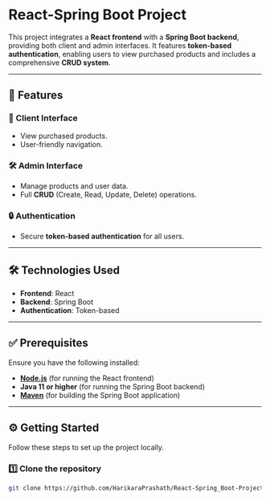 # React-Spring Boot Project

This project integrates a **React frontend** with a **Spring Boot backend**, providing both client and admin interfaces. It features **token-based authentication**, enabling users to view purchased products and includes a comprehensive **CRUD system**.

---

## 🚀 Features

### 🎨 Client Interface
- View purchased products.
- User-friendly navigation.

### 🛠️ Admin Interface
- Manage products and user data.
- Full **CRUD** (Create, Read, Update, Delete) operations.

### 🔒 Authentication
- Secure **token-based authentication** for all users.

---

## 🛠️ Technologies Used

- **Frontend**: React
- **Backend**: Spring Boot
- **Authentication**: Token-based

---

## ✅ Prerequisites

Ensure you have the following installed:

- **[Node.js](https://nodejs.org/)** (for running the React frontend)
- **Java 11 or higher** (for running the Spring Boot backend)
- **[Maven](https://maven.apache.org/)** (for building the Spring Boot application)

---

## ⚙️ Getting Started

Follow these steps to set up the project locally.

### 1️⃣ Clone the repository
```bash
git clone https://github.com/HarikaraPrashath/React-Spring_Boot-Project.git
